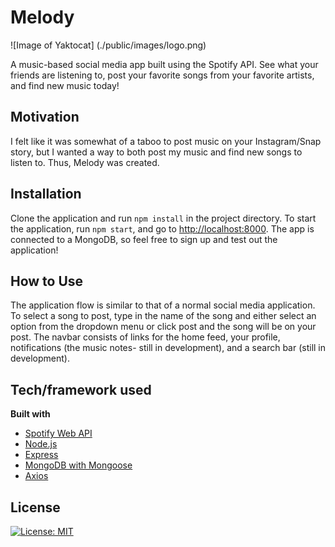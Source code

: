 # Melody

![Image of Yaktocat]
(./public/images/logo.png)

A music-based social media app built using the Spotify API. See what your friends are listening to, post your favorite songs from your favorite artists, and find new music today!

## Motivation

I felt like it was somewhat of a taboo to post music on your Instagram/Snap story, but I wanted a way to both post my music and find new songs to listen to. Thus, Melody was created. 


## Installation

Clone the application and run ``` npm install ``` in the project directory. To start the application, run ``` npm start ```, and go to [http://localhost:8000](http://localhost:8000/). The app is connected to a MongoDB, so feel free to sign up and test out the application!

## How to Use

The application flow is similar to that of a normal social media application. To select a song to post, type in the name of the song and either select an option from the dropdown menu or click post and the song will be on your post.
The navbar consists of links for the home feed, your profile, notifications (the music notes- still in development), and a search bar (still in development).

## Tech/framework used

<b>Built with</b>
- [Spotify Web API](https://developer.spotify.com/documentation/web-api/)
- [Node.js](https://github.com/nodejs/node)
- [Express](https://github.com/expressjs/express)
- [MongoDB with Mongoose](https://www.npmjs.com/package/mongoose)
- [Axios](https://www.npmjs.com/package/axios)


## License 
[![License: MIT](https://img.shields.io/badge/License-MIT-yellow.svg)](https://opensource.org/licenses/MIT)

